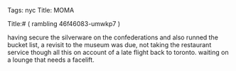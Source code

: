 Tags: nyc
Title: MOMA
  
Title:# ( rambling 46f46083-umwkp7 )  
  
having secure the silverware on the confederations and also runned the bucket list, a revisit to the museum was due, not taking the restaurant service though  all this on account of a late flight back to toronto. waiting on a lounge that needs a facelift.  

